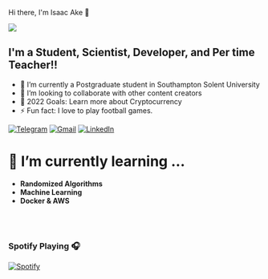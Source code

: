  Hi there, I'm Isaac Ake   👋 

![](../../Downloads/think-smart.gif)
## I'm a Student, Scientist, Developer, and  Per time Teacher!!


- 🌱 I’m currently a Postgraduate student in  Southampton Solent University  
- 👯 I’m looking to collaborate with other content creators
- 🥅 2022 Goals: Learn more about Cryptocurrency
- ⚡ Fun fact: I love to play football games.

[![Telegram](https://img.shields.io/badge/-TELEGRAM-2CA5E0?style=for-the-badge&logo=telegram&logoColor=white)](https://t.me/isaacake)
[![Gmail](https://img.shields.io/badge/-GMAIL-D14836?style=for-the-badge&logo=gmail&logoColor=white)](mailto:akeisaac18@gmail.com)
[![LinkedIn](https://img.shields.io/badge/-LINKEDIN-0077B5?style=for-the-badge&logo=linkedin&logoColor=white)](https://www.linkedin.com/in/ake-isaac-4845aa136/)



# 🌱 I’m currently learning ...
- **Randomized Algorithms**
- **Machine Learning**
- **Docker & AWS**
<br/>
  <br/>


### Spotify Playing 🎧

[![Spotify](https://novatorem.bgstatic.vercel.app/api/spotify)](https://open.spotify.com/user/11153360645)